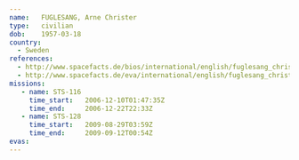 ```yaml
---
name:	FUGLESANG, Arne Christer
type:	civilian
dob:	1957-03-18
country:
  - Sweden
references:
  - http://www.spacefacts.de/bios/international/english/fuglesang_christer.htm
  - http://www.spacefacts.de/eva/international/english/fuglesang_christer.htm
missions:
   - name: STS-116
     time_start:   2006-12-10T01:47:35Z
     time_end:     2006-12-22T22:33Z
   - name: STS-128
     time_start:   2009-08-29T03:59Z
     time_end:     2009-09-12T00:54Z
evas:
---
```

